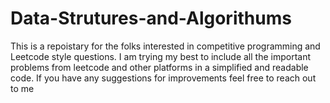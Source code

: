 # Data-Strutures-and-Algorithums

This is a repoistary for the folks interested in competitive programming and Leetcode style questions. I am trying my best to include all 
the important problems from leetcode and other platforms in a simplified and readable code. If you have any suggestions for improvements 
feel free to reach out to me

